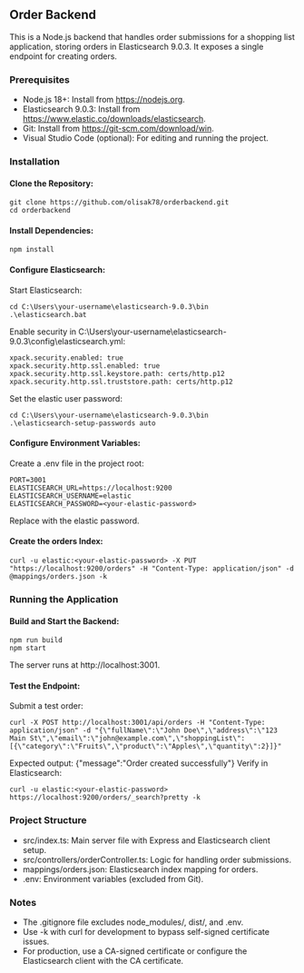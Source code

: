## Order Backend
This is a Node.js backend that handles order submissions for a shopping list application, storing orders in Elasticsearch 9.0.3. It exposes a single endpoint for creating orders.

### Prerequisites

- Node.js 18+: Install from https://nodejs.org.
- Elasticsearch 9.0.3: Install from https://www.elastic.co/downloads/elasticsearch.
- Git: Install from https://git-scm.com/download/win.
- Visual Studio Code (optional): For editing and running the project.

### Installation

#### Clone the Repository:
```
git clone https://github.com/olisak78/orderbackend.git
cd orderbackend
```

#### Install Dependencies:
```
npm install
```

#### Configure Elasticsearch:

Start Elasticsearch:
```
cd C:\Users\your-username\elasticsearch-9.0.3\bin
.\elasticsearch.bat
```

Enable security in C:\Users\your-username\elasticsearch-9.0.3\config\elasticsearch.yml:
```
xpack.security.enabled: true
xpack.security.http.ssl.enabled: true
xpack.security.http.ssl.keystore.path: certs/http.p12
xpack.security.http.ssl.truststore.path: certs/http.p12
```

Set the elastic user password:
```
cd C:\Users\your-username\elasticsearch-9.0.3\bin
.\elasticsearch-setup-passwords auto
```


#### Configure Environment Variables:

Create a .env file in the project root:
```
PORT=3001
ELASTICSEARCH_URL=https://localhost:9200
ELASTICSEARCH_USERNAME=elastic
ELASTICSEARCH_PASSWORD=<your-elastic-password>
```

Replace <your-elastic-password> with the elastic password.

#### Create the orders Index:
```
curl -u elastic:<your-elastic-password> -X PUT "https://localhost:9200/orders" -H "Content-Type: application/json" -d @mappings/orders.json -k
```


### Running the Application

#### Build and Start the Backend:
```
npm run build
npm start
```

The server runs at http://localhost:3001.

#### Test the Endpoint:

Submit a test order:
```
curl -X POST http://localhost:3001/api/orders -H "Content-Type: application/json" -d "{\"fullName\":\"John Doe\",\"address\":\"123 Main St\",\"email\":\"john@example.com\",\"shoppingList\":[{\"category\":\"Fruits\",\"product\":\"Apples\",\"quantity\":2}]}"
```

Expected output: {"message":"Order created successfully"}
Verify in Elasticsearch:
```
curl -u elastic:<your-elastic-password> https://localhost:9200/orders/_search?pretty -k
```

### Project Structure

- src/index.ts: Main server file with Express and Elasticsearch client setup.
- src/controllers/orderController.ts: Logic for handling order submissions.
- mappings/orders.json: Elasticsearch index mapping for orders.
- .env: Environment variables (excluded from Git).

### Notes

- The .gitignore file excludes node_modules/, dist/, and .env.
- Use -k with curl for development to bypass self-signed certificate issues.
- For production, use a CA-signed certificate or configure the Elasticsearch client with the CA certificate.
